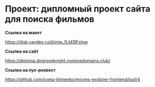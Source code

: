 # Проект: дипломный проект сайта для поиска фильмов


**Ссылка на макет**

https://disk.yandex.ru/d/miw_fLkEBFxlnw

**Ссылка на сайт**

https://diploma.dogroseknight.nomoredomains.club/

**Ссылка на пул-реквест**

https://github.com/sveta-klimenko/movies-explorer-frontend/pull/4